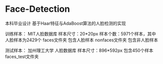 # Face-Detection
本科毕业设计 基于Haar特征与AdaBoost算法的人脸检测的实现


训练样本：
MIT人脸数据库
样本尺寸：20*20px 
样本个数：5971个样本，其中人脸样本为2429个
faces文件夹 包含人脸样本
nonfaces文件夹 包含非人脸样本


测试样本：
加州理工大学 人脸数据库
样本尺寸：896*592px
包含450个样本
faces_test文件夹
